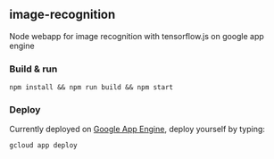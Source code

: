 ## image-recognition

Node webapp for image recognition with tensorflow.js on google app engine

### Build & run

```
npm install && npm run build && npm start
```

### Deploy

Currently deployed on [Google App Engine](https://lsd-imgpick.appspot.com/), deploy yourself by typing:

```
gcloud app deploy
```
